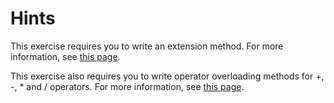 # Hints  

This exercise requires you to write an extension method. For more information, see [this page](https://msdn.microsoft.com/en-us//library/bb383977.aspx).

This exercise also requires you to write operator overloading methods for +, -, * and / operators. For more information, see [this page](https://msdn.microsoft.com/en-us/library/5tk49fh2.aspx).
